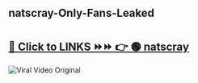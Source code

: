 
 ## natscray-Only-Fans-Leaked

# <h2><a href="https://clipsfans.com/natscray&ref=git">🔗 Click to LINKS ⏩⏩ 👉 🟢 natscray </a></h2>

<a href="https://clipsfans.com/natscray&ref=git" rel="nofollow" data-target="animated-image.originalLink"><img src="https://i.ibb.co.com/xMMVF88/686577567.gif" alt="Viral Video Original" style="max-width: 100%; display: inline-block;" data-target="animated-image.originalImage"></a>

